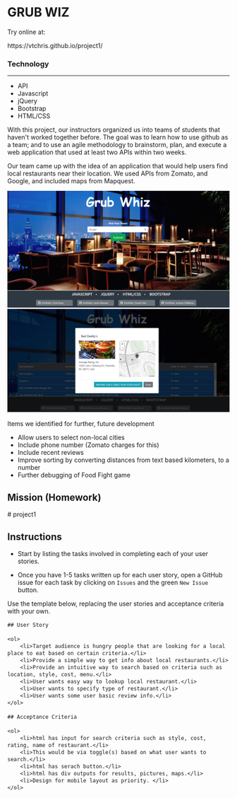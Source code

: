 <h1>GRUB WIZ</h1>

<p>Try online at:</p>
https://vtchris.github.io/project1/

<h3>Technology</h3>
<hr>
<ul>
    <li>API</li>
    <li>Javascript</li>
    <li>jQuery</li>
    <li>Bootstrap</li>
    <li>HTML/CSS</li>    
</ul>

<p>With this project, our instructors organized us into teams of students that haven't worked together before. The goal was to learn how to use github as a team; and to use an agile methodology to brainstorm, plan, and execute a web application that used at least two APIs within two weeks.</p>

<p>Our team came up with the idea of an application that would help users find local restaurants near their location. We used APIs from Zomato, and Google, and included maps from Mapquest.</p>

![](assets/images/demo/main.jpg)
![](assets/images/demo/detail.jpg)

<p>Items we identified for further, future development</p>
<ul>
    <li>Allow users to select non-local cities</li>
    <li>Include phone number (Zomato charges for this)</li>
    <li>Include recent reviews</li>
    <li>Improve sorting by converting distances from text based kilometers, to a number</li>
    <li>Further debugging of Food Fight game</li>
</ul>

<h2>Mission (Homework)</h2> 
# project1

## Instructions

* Start by listing the tasks involved in completing each of your user stories.

* Once you have 1-5 tasks written up for each user story, open a GitHub issue for each task by clicking on `Issues` and the green `New Issue` button.

Use the template below, replacing the user stories and acceptance criteria with your own.

```
## User Story

<ol>
    <li>Target audience is hungry people that are looking for a local place to eat based on certain criteria.</li>
    <li>Provide a simple way to get info about local restaurants.</li>
    <li>Provide an intuitive way to search based on criteria such as location, style, cost, menu.</li>
    <li>User wants easy way to lookup local restaurant.</li>
    <li>User wants to specify type of restaurant.</li>
    <li>User wants some user basic review info.</li>
</ol>

## Acceptance Criteria

<ol>
    <li>html has input for search criteria such as style, cost, rating, name of restaurant.</li>
    <li>This would be via toggle(s) based on what user wants to search.</li>
    <li>html has serach button.</li>
    <li>html has div outputs for results, pictures, maps.</li>
    <li>Design for mobile layout as priority. </li>
</ol>